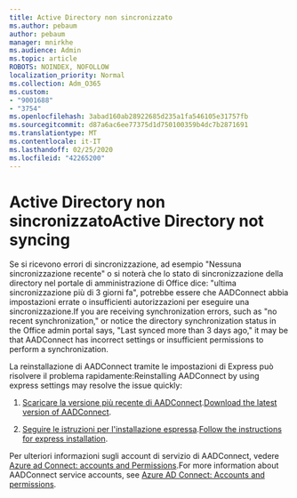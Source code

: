 ```yaml
---
title: Active Directory non sincronizzato
ms.author: pebaum
author: pebaum
manager: mnirkhe
ms.audience: Admin
ms.topic: article
ROBOTS: NOINDEX, NOFOLLOW
localization_priority: Normal
ms.collection: Adm_O365
ms.custom:
- "9001688"
- "3754"
ms.openlocfilehash: 3abad160ab28922685d235a1fa546105e31757fb
ms.sourcegitcommit: d87a6ac6ee77375d1d750100359b4dc7b2871691
ms.translationtype: MT
ms.contentlocale: it-IT
ms.lasthandoff: 02/25/2020
ms.locfileid: "42265200"
---
```

# <a name="active-directory-not-syncing"></a><span data-ttu-id="bc141-102">Active Directory non sincronizzato</span><span class="sxs-lookup"><span data-stu-id="bc141-102">Active Directory not syncing</span></span>

<span data-ttu-id="bc141-103">Se si ricevono errori di sincronizzazione, ad esempio "Nessuna sincronizzazione recente" o si noterà che lo stato di sincronizzazione della directory nel portale di amministrazione di Office dice: "ultima sincronizzazione più di 3 giorni fa", potrebbe essere che AADConnect abbia impostazioni errate o insufficienti autorizzazioni per eseguire una sincronizzazione.</span><span class="sxs-lookup"><span data-stu-id="bc141-103">If you are receiving synchronization errors, such as "no recent synchronization," or notice the directory synchronization status in the Office admin portal says, "Last synced more than 3 days ago," it may be that AADConnect has incorrect settings or insufficient permissions to perform a synchronization.</span></span>  

<span data-ttu-id="bc141-104">La reinstallazione di AADConnect tramite le impostazioni di Express può risolvere il problema rapidamente:</span><span class="sxs-lookup"><span data-stu-id="bc141-104">Reinstalling AADConnect by using express settings may resolve the issue quickly:</span></span>

1. <span data-ttu-id="bc141-105">[Scaricare la versione più recente di AADConnect](https://go.microsoft.com/fwlink/?LinkId=615771).</span><span class="sxs-lookup"><span data-stu-id="bc141-105">[Download the latest version of AADConnect](https://go.microsoft.com/fwlink/?LinkId=615771).</span></span>

2. <span data-ttu-id="bc141-106">[Seguire le istruzioni per l'installazione espressa](https://docs.microsoft.com/azure/active-directory/hybrid/how-to-connect-install-express).</span><span class="sxs-lookup"><span data-stu-id="bc141-106">[Follow the instructions for express installation](https://docs.microsoft.com/azure/active-directory/hybrid/how-to-connect-install-express).</span></span>

<span data-ttu-id="bc141-107">Per ulteriori informazioni sugli account di servizio di AADConnect, vedere [Azure ad Connect: accounts and Permissions](https://docs.microsoft.com/azure/active-directory/hybrid/reference-connect-accounts-permissions).</span><span class="sxs-lookup"><span data-stu-id="bc141-107">For more information about AADConnect service accounts, see [Azure AD Connect: Accounts and permissions](https://docs.microsoft.com/azure/active-directory/hybrid/reference-connect-accounts-permissions).</span></span>
